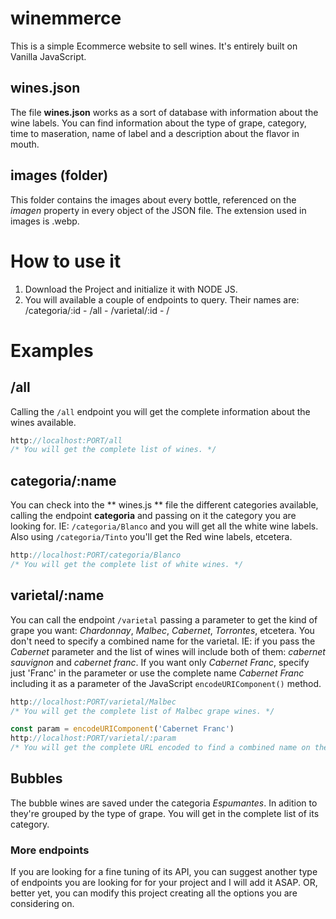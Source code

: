 # winemmerce

This is a simple Ecommerce website to sell wines. It's entirely built on Vanilla JavaScript.

## wines.json

The file **wines.json** works as a sort of database with information about the wine labels. You can find information about the type of grape, category, time to maseration, name of label and a description about the flavor in mouth.

## images (folder)

This folder contains the images about every bottle, referenced on the _imagen_ property in every object of the JSON file. The extension used in images is .webp.

# How to use it

1. Download the Project and initialize it with NODE JS.
2. You will available a couple of endpoints to query. Their names are: /categoria/:id - /all - /varietal/:id - /

# Examples

## /all
Calling the ```/all``` endpoint you will get the complete information about the wines available.

```js
http://localhost:PORT/all 
/* You will get the complete list of wines. */
```

## categoria/:name

You can check into the ** wines.js ** file the different categories available, calling the endpoint **categoria** and passing on it the category you are looking for. IE: ```/categoria/Blanco``` and you will get all the white wine labels. Also using ```/categoria/Tinto``` you'll get the Red wine labels, etcetera.

```js
http://localhost:PORT/categoria/Blanco
/* You will get the complete list of white wines. */
```

## varietal/:name

You can call the endpoint ```/varietal``` passing a parameter to get the kind of grape you want: _Chardonnay_, _Malbec_, _Cabernet_, _Torrontes_, etcetera.
You don't need to specify a combined name for the varietal. IE: if you pass the _Cabernet_ parameter and the list of wines will include both of them: _cabernet sauvignon_ and _cabernet franc_. If you want only _Cabernet Franc_, specify just 'Franc' in the parameter or use the complete name _Cabernet Franc_ including it as a parameter of the JavaScript ```encodeURIComponent()``` method.

```js
http://localhost:PORT/varietal/Malbec 
/* You will get the complete list of Malbec grape wines. */

const param = encodeURIComponent('Cabernet Franc')
http://localhost:PORT/varietal/:param 
/* You will get the complete URL encoded to find a combined name on the wines database */
```


## Bubbles

The bubble wines are saved under the categoria _Espumantes_. In adition to they're grouped by the type of grape. You will get in the complete list of its category.

### More endpoints

If you are looking for a fine tuning of its API, you can suggest another type of endpoints you are looking for for your project and I will add it ASAP. OR, better yet, you can modify this project creating all the options you are considering on.
